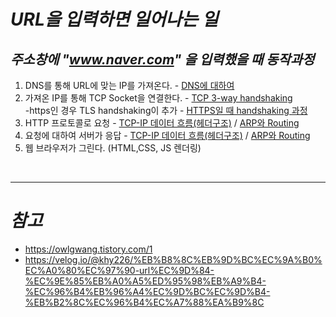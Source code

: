 # **_URL을 입력하면 일어나는 일_**

## **_주소창에 "www.naver.com" 을 입력했을 때 동작과정_**

1. DNS를 통해 URL에 맞는 IP를 가져온다. - [DNS에 대하여](https://github.com/sksrpf1126/study/blob/main/network/DNS.md)  
2. 가져온 IP를 통해 TCP Socket을 연결한다. - [TCP 3-way handshaking](https://github.com/sksrpf1126/study/blob/main/network/TCP%EC%99%80%20UDP.md)  
   -https인 경우 TLS handshaking이 추가 - [HTTPS일 때 handshaking 과정](https://github.com/sksrpf1126/study/blob/main/network/HTTP%EC%99%80%20HTTPS.md)  
3. HTTP 프로토콜로 요청 - [TCP-IP 데이터 흐름(헤더구조)](https://github.com/sksrpf1126/study/blob/main/network/TCP-IP%204%EA%B3%84%EC%B8%B5%20%EB%8D%B0%EC%9D%B4%ED%84%B0%20%ED%9D%90%EB%A6%84.md) / [ARP와 Routing](https://github.com/sksrpf1126/study/blob/main/network/ARP%EC%99%80%20Routing.md)  
4. 요청에 대하여 서버가 응답 - [TCP-IP 데이터 흐름(헤더구조)](https://github.com/sksrpf1126/study/blob/main/network/TCP-IP%204%EA%B3%84%EC%B8%B5%20%EB%8D%B0%EC%9D%B4%ED%84%B0%20%ED%9D%90%EB%A6%84.md) / [ARP와 Routing](https://github.com/sksrpf1126/study/blob/main/network/ARP%EC%99%80%20Routing.md)  
5. 웹 브라우저가 그린다. (HTML,CSS, JS 렌더링)  

</br>

---

# **_참고_**

- https://owlgwang.tistory.com/1
- https://velog.io/@khy226/%EB%B8%8C%EB%9D%BC%EC%9A%B0%EC%A0%80%EC%97%90-url%EC%9D%84-%EC%9E%85%EB%A0%A5%ED%95%98%EB%A9%B4-%EC%96%B4%EB%96%A4%EC%9D%BC%EC%9D%B4-%EB%B2%8C%EC%96%B4%EC%A7%88%EA%B9%8C
